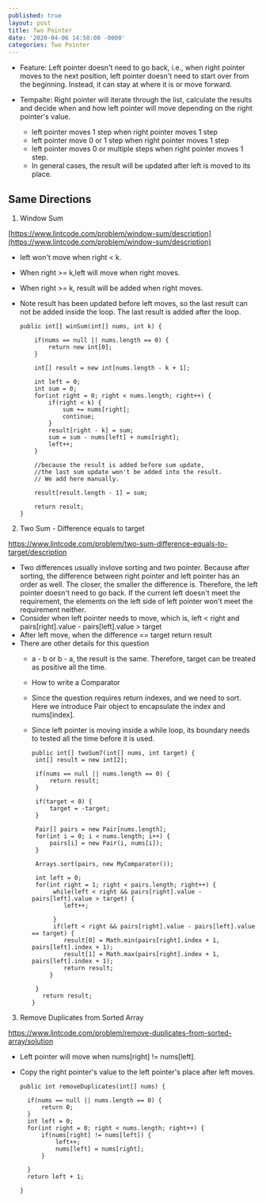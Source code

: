 ```yaml
---
published: true
layout: post
title: Two Pointer
date: '2020-04-06 14:50:00 -0000'
categories: Two Pointer
---
```

- Feature: Left pointer doesn't need to go back, i.e., when right pointer moves to the next position, left pointer doesn't need to start over from the beginning. Instead, it can stay at where it is or move forward.

- Tempalte: Right pointer will iterate through the list, calculate the results and decide when and how left pointer will move depending on the right pointer's value. 
	- left pointer moves 1 step when right pointer moves 1 step
    - left pointer move 0 or 1 step when right pointer moves 1 step
    - left pointer moves 0 or multiple steps when right pointer moves 1 step.
    - In general cases, the result will be updated after left is moved to its place.

## Same Directions

1. Window Sum

[https://www.lintcode.com/problem/window-sum/description](https://www.lintcode.com/problem/window-sum/description)

* left won't move when right < k.
* When right >= k,left will move when right moves.
* When right >= k, result will be added when right moves.
* Note result has been updated before left moves, so the last result can not be added inside the loop. The last result is added after the loop. 


      public int[] winSum(int[] nums, int k) {

          if(nums == null || nums.length == 0) {
              return new int[0]; 
          }

          int[] result = new int[nums.length - k + 1];

          int left = 0;
          int sum = 0;
          for(int right = 0; right < nums.length; right++) {
              if(right < k) {
                  sum += nums[right];
                  continue;
              }
              result[right - k] = sum;
              sum = sum - nums[left] + nums[right];
              left++;
          }

          //because the result is added before sum update, 
          //the last sum update won't be added into the result.
          // We add here manually.

          result[result.length - 1] = sum;

          return result;
      }
      
2. Two Sum - Difference equals to target

https://www.lintcode.com/problem/two-sum-difference-equals-to-target/description

* Two differences usually invlove sorting and two pointer. Because after sorting, the difference between right pointer and left pointer has an order as well. The closer, the smaller the difference is. Therefore, the left pointer doesn't need to go back. If the current left doesn't meet the requirement, the elements on the left side of left pointer won't meet the requirement neither.
* Consider when left pointer needs to move, which is, left < right and pairs[right].value - pairs[left].value > target
* After left move, when the difference == target return result
* There are other details for this question
	* a - b or b - a, the result is the same. Therefore, target can be treated as positive all the time.
    * How to write a Comparator
    * Since the question requires return indexes, and we need to sort. Here we introduce Pair object to encapsulate the index and nums[index].
    * Since left pointer is moving inside a while loop, its boundary needs to tested all the time before it is used.
    
          public int[] twoSum7(int[] nums, int target) {
           int[] result = new int[2];

           if(nums == null || nums.length == 0) {
               return result;
           }

           if(target < 0) {
               target = -target;
           }

           Pair[] pairs = new Pair[nums.length];
           for(int i = 0; i < nums.length; i++) {
               pairs[i] = new Pair(i, nums[i]);
           }

           Arrays.sort(pairs, new MyComparator());

           int left = 0;
           for(int right = 1; right < pairs.length; right++) {
                while(left < right && pairs[right].value - pairs[left].value > target) {
                   left++;

                }
                if(left < right && pairs[right].value - pairs[left].value == target) {
                   result[0] = Math.min(pairs[right].index + 1, pairs[left].index + 1);
                   result[1] = Math.max(pairs[right].index + 1, pairs[left].index + 1);
                   return result; 
               }

           }
             return result;
          }
3. Remove Duplicates from Sorted Array

https://www.lintcode.com/problem/remove-duplicates-from-sorted-array/solution

* Left pointer will move when nums[right] != nums[left].
* Copy the right pointer's value to the left pointer's place after left moves.


      public int removeDuplicates(int[] nums) {
        
        if(nums == null || nums.length == 0) {
            return 0;
        }
        int left = 0;
        for(int right = 0; right < nums.length; right++) {
            if(nums[right] != nums[left]) {
                left++;
                nums[left] = nums[right];
            }
            
        }
        return left + 1;
    
      }



